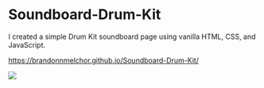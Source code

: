 # Soundboard-Drum-Kit

I created a simple Drum Kit soundboard page using vanilla HTML, CSS, and JavaScript.

https://brandonnmelchor.github.io/Soundboard-Drum-Kit/

![](https://raw.githubusercontent.com/brandonnmelchor/Soundboard-Drum-Kit/main/screenshot.png)
